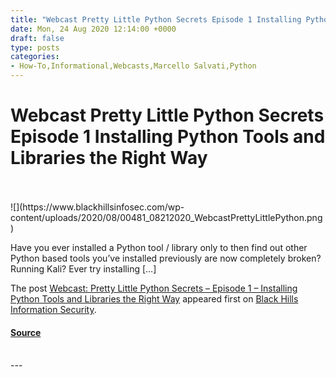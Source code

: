 ```yaml
---
title: "Webcast Pretty Little Python Secrets Episode 1 Installing Python Tools and Libraries the Right Way"
date: Mon, 24 Aug 2020 12:14:00 +0000
draft: false
type: posts
categories: 
- How-To,Informational,Webcasts,Marcello Salvati,Python
---
```

# Webcast Pretty Little Python Secrets Episode 1 Installing Python Tools and Libraries the Right Way

<br/>

<br/>
![](https://www.blackhillsinfosec.com/wp-content/uploads/2020/08/00481_08212020_WebcastPrettyLittlePython.png)

Have you ever installed a Python tool / library only to then find out other Python based tools you’ve installed previously are now completely broken? Running Kali? Ever try installing \[…\]

The post [Webcast: Pretty Little Python Secrets – Episode 1 – Installing Python Tools and Libraries the Right Way](https://www.blackhillsinfosec.com/webcast-pretty-little-python-secrets-episode-1-installing-python-tools-and-libraries-the-right-way/) appeared first on [Black Hills Information Security](https://www.blackhillsinfosec.com).

#### [Source](https://www.blackhillsinfosec.com/webcast-pretty-little-python-secrets-episode-1-installing-python-tools-and-libraries-the-right-way/)

<br/>
---
